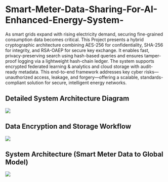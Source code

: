 # Smart-Meter-Data-Sharing-For-AI-Enhanced-Energy-System-
As smart grids expand with rising electricity demand, securing fine-grained consumption data becomes critical. This Project presents a hybrid cryptographic architecture combining AES-256 for confidentiality, SHA-256 for integrity, and RSA-OAEP for secure key exchange. It enables fast, privacy-preserving search using hash-based queries and ensures tamper-proof logging via a lightweight hash-chain ledger. The system supports encrypted federated learning & analytics and cloud storage with audit-ready metadata. This end-to-end framework addresses key cyber risks—unauthorized access, leakage, and forgery—offering a scalable, standards-compliant solution for secure, intelligent energy networks.

## Detailed System Architecture Diagram
<img src="https://github.com/Raja-719/Smart-Meter-Data-Sharing-For-AI-Enhanced-Energy-System-/blob/main/Images/Detailed%20System%20Architecture%20Diagram.png"/>

## Data Encryption and Storage Workflow 
<img src="https://github.com/Raja-719/Smart-Meter-Data-Sharing-For-AI-Enhanced-Energy-System-/blob/main/Images/Data%20Encryption%20and%20Storage%20Workflow.png"/>

## System Architecture (Smart Meter Data to Global Model)
<img src="https://github.com/Raja-719/Smart-Meter-Data-Sharing-For-AI-Enhanced-Energy-System-/blob/main/Images/System%20Architecture%20(Smart%20Meter%20Data%20to%20Global%20Model).png"/>
